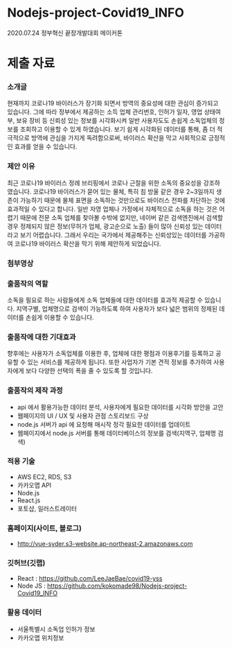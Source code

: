 # Nodejs-project-Covid19_INFO
2020.07.24 정부혁신 끝장개발대회 메이커톤

# 제출 자료

### 소개글

현재까지 코로나19 바이러스가 장기화 되면서 방역의 중요성에 대한 관심이 증가되고 있습니다. 그에 따라 정부에서 제공하는 소득 업체 관리번호, 인허가 일자, 영업 상태여부, 보유 장비 등 신뢰성 있는 정보를 시각화시켜 일반 사용자도도 손쉽게 소독업체의 정보를 조회하고 이용할 수 있게 하였습니다. 보기 쉽게 시각화된 데이터를 통해, 좀 더 적극적으로 방역에 관심을 가지게 독려함으로써, 바이러스 확산을 막고 사회적으로 긍정적인 효과를 얻을 수 있습니다.

### 제안 이유

최근 코로나19 바이러스 정례 브리핑에서 코로나 근절을 위한 소독의 중요성을 강조하였습니다. 코로나19 바이러스가 묻어 있는 물체, 특히 침 방울 같은 경우 2~3일까지 생존이 가능하기 때문에 물체 표면을 소독하는 것만으로도 바이러스 전파를 차단하는 것에 효과적일 수 있다고 합니다. 일반 자영 업체나 가정에서 자체적으로 소독을 하는 것은 어렵기 때문에 전문 소독 업체를 찾아볼 수밖에 없지만, 네이버 같은 검색엔진에서 검색할 경우 정제되지 않은 정보(무허가 업체, 광고순으로 노출) 들이 많아 신뢰성 있는 데이터라고 보기 어렵습니다. 그래서 우리는 국가에서 제공해주는 신뢰성있는 데이터를 가공하여 코로나19 바이러스 확산을 막기 위해 제안하게 되었습니다.

### 첨부영상

### 출품작의 역할

소독을 필요로 하는 사람들에게 소독 업체들에 대한 데이터를 효과적 제공할 수 있습니다. 지역구별, 업체명으로 검색이 가능하도록 하여 사용자가 보다 넓은 범위의 정제된 데이터를 손쉽게 이용할 수 있습니다.

### 출품작에 대한 기대효과

향후에는 사용자가 소독업체를 이용한 후, 업체에 대한 평점과 이용후기를 등록하고 공유할 수 있는 서비스를 제공하게 됩니다. 또한 사업자가 기본 견적 정보를 추가하여 사용자에게 보다 다양한 선택의 폭을 줄 수 있도록 할 것입니다.

### 출품작의 제작 과정

- api 에서 활용가능한 데이터 분석, 사용자에게 필요한 데이터를 시각화 방안을 고안
- 웹페이지의 UI / UX 및 사용자 관점 스토리보드 구상
- node.js 서버가 api 에 요청해 매시작 정각 필요한 데이터를 업데이트
- 웹페이지에서 node.js 서버를 통해 데이터베이스의 정보를 검색(지역구, 업체명 검색)

### 적용 기술

- AWS EC2, RDS, S3
- 카카오맵 API
- Node.js
- React.js
- 포토샵, 일러스트레이터

### 홈페이지(사이트, 블로그)

- http://vue-syder.s3-website.ap-northeast-2.amazonaws.com

### 깃허브(깃랩)

- React : https://github.com/LeeJaeBae/covid19-yss
- Node JS : https://github.com/kokomade98/Nodejs-project-Covid19_INFO

### 활용 데이터

- 서울특별시 소독업 인허가 정보
- 카카오맵 위치정보
